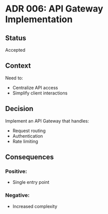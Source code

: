 # ADR 006: API Gateway Implementation

## Status
Accepted

## Context
Need to:
- Centralize API access 
- Simplify client interactions

## Decision
Implement an API Gateway that handles:
- Request routing
- Authentication
- Rate limiting 
## Consequences
### Positive:
- Single entry point  

### Negative: 
- Increased complexity 
